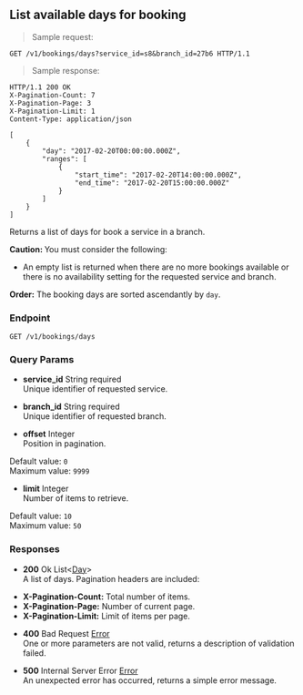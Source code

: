 
## List available days for booking

> Sample request:

```http
GET /v1/bookings/days?service_id=s8&branch_id=27b6 HTTP/1.1
```

> Sample response:

```http
HTTP/1.1 200 OK
X-Pagination-Count: 7
X-Pagination-Page: 3
X-Pagination-Limit: 1
Content-Type: application/json

[
    {
        "day": "2017-02-20T00:00:00.000Z",
        "ranges": [
            {
                "start_time": "2017-02-20T14:00:00.000Z",
                "end_time": "2017-02-20T15:00:00.000Z"
            }
        ]
    }
]
```

Returns a list of days for book a service in a branch.

<aside class="warning">
    <strong>Caution: </strong> 
    You must consider the following:
    <ul>
        <li>An empty list is returned when there are no more bookings available or there is no availability setting for the requested service and branch.</li>
    <ul>
</aside>

<aside class="notice">
    <strong>Order:</strong>
    The booking days are sorted ascendantly by <code>day</code>.
</aside>

### Endpoint

`GET /v1/bookings/days`

### Query Params

* **service_id** <span class="param-type">String</span> <span title="required" class="required-param">required</span><br>
Unique identifier of requested service.

* **branch_id** <span class="param-type">String</span> <span title="required" class="required-param">required</span><br>
Unique identifier of requested branch.

* **offset** <span class="param-type">Integer</span><br>
Position in pagination.
<p>
    <span class="param-condition">Default value:</span> <code>0</code><br>
    <span class="param-condition">Maximum value:</span> <code>9999</code>
</p>

* **limit** <span class="param-type">Integer</span><br>
Number of items to retrieve.
<p>
    <span class="param-condition">Default value:</span> <code>10</code><br>
    <span class="param-condition">Maximum value:</span> <code>50</code>
</p>

### Responses

* **200** <span class="verb-description">Ok</span> <span class="param-type">List\<[Day](#day)\></span><br>
A list of days. Pagination headers are included:
<ul>
    <li><strong>X-Pagination-Count:</strong> Total number of items.</li>
    <li><strong>X-Pagination-Page:</strong> Number of current page.</li>
    <li><strong>X-Pagination-Limit:</strong> Limit of items per page.</li>
</ul>

* **400** <span class="verb-description">Bad Request</span> <span class="param-type">[Error](#error)</span><br>
One or more parameters are not valid, returns a description of validation failed.

* **500** <span class="verb-description">Internal Server Error</span> <span class="param-type">[Error](#error)</span><br>
An unexpected error has occurred, returns a simple error message.
